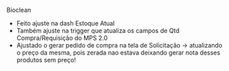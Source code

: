 Bioclean
- Feito ajuste na dash Estoque Atual
- Também ajuste na trigger que atualiza os campos de Qtd Compra/Requisição do MPS 2.0
- Ajustado o gerar pedido de compra na tela de Solicitação → atualizando o preço da mesma, pois zerada nao  estava deixando gerar nota desses produtos sem preço!